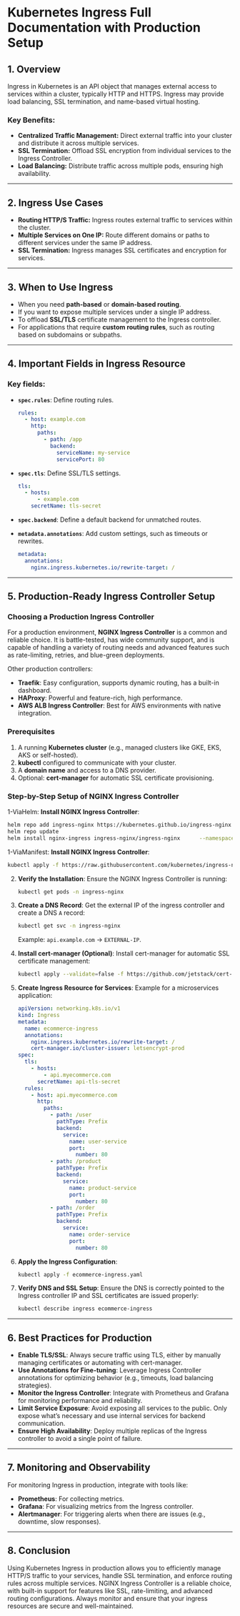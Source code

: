 
# Kubernetes Ingress Full Documentation with Production Setup

## 1. Overview

Ingress in Kubernetes is an API object that manages external access to services within a cluster, typically HTTP and HTTPS. Ingress may provide load balancing, SSL termination, and name-based virtual hosting.

### Key Benefits:
- **Centralized Traffic Management:** Direct external traffic into your cluster and distribute it across multiple services.
- **SSL Termination:** Offload SSL encryption from individual services to the Ingress Controller.
- **Load Balancing:** Distribute traffic across multiple pods, ensuring high availability.

---

## 2. Ingress Use Cases

- **Routing HTTP/S Traffic:** Ingress routes external traffic to services within the cluster.
- **Multiple Services on One IP:** Route different domains or paths to different services under the same IP address.
- **SSL Termination:** Ingress manages SSL certificates and encryption for services.
  
---

## 3. When to Use Ingress

- When you need **path-based** or **domain-based routing**.
- If you want to expose multiple services under a single IP address.
- To offload **SSL/TLS** certificate management to the Ingress controller.
- For applications that require **custom routing rules**, such as routing based on subdomains or subpaths.

---

## 4. Important Fields in Ingress Resource

### Key fields:
- **`spec.rules`**: Define routing rules.
  ```yaml
  rules:
    - host: example.com
      http:
        paths:
          - path: /app
            backend:
              serviceName: my-service
              servicePort: 80
  ```
  
- **`spec.tls`**: Define SSL/TLS settings.
  ```yaml
  tls:
    - hosts:
        - example.com
      secretName: tls-secret
  ```

- **`spec.backend`**: Define a default backend for unmatched routes.
- **`metadata.annotations`**: Add custom settings, such as timeouts or rewrites.
  ```yaml
  metadata:
    annotations:
      nginx.ingress.kubernetes.io/rewrite-target: /
  ```

---

## 5. Production-Ready Ingress Controller Setup

### Choosing a Production Ingress Controller

For a production environment, **NGINX Ingress Controller** is a common and reliable choice. It is battle-tested, has wide community support, and is capable of handling a variety of routing needs and advanced features such as rate-limiting, retries, and blue-green deployments.

Other production controllers:
- **Traefik**: Easy configuration, supports dynamic routing, has a built-in dashboard.
- **HAProxy**: Powerful and feature-rich, high performance.
- **AWS ALB Ingress Controller**: Best for AWS environments with native integration.

### Prerequisites
1. A running **Kubernetes cluster** (e.g., managed clusters like GKE, EKS, AKS or self-hosted).
2. **kubectl** configured to communicate with your cluster.
3. A **domain name** and access to a DNS provider.
4. Optional: **cert-manager** for automatic SSL certificate provisioning.

### Step-by-Step Setup of NGINX Ingress Controller

1-ViaHelm: **Install NGINX Ingress Controller**:
   ```bash
   helm repo add ingress-nginx https://kubernetes.github.io/ingress-nginx
   helm repo update
   helm install nginx-ingress ingress-nginx/ingress-nginx      --namespace ingress-nginx --create-namespace      --set controller.replicaCount=2      --set controller.nodeSelector."kubernetes\.io/os"=linux      --set defaultBackend.nodeSelector."kubernetes\.io/os"=linux
   ```
1-ViaManifest: **Install NGINX Ingress Controller**:
   ```bash
   kubectl apply -f https://raw.githubusercontent.com/kubernetes/ingress-nginx/main/deploy/static/provider/cloud/deploy.yaml
   ```

2. **Verify the Installation**:
   Ensure the NGINX Ingress Controller is running:
   ```bash
   kubectl get pods -n ingress-nginx
   ```

3. **Create a DNS Record**:
   Get the external IP of the ingress controller and create a DNS `A` record:
   ```bash
   kubectl get svc -n ingress-nginx
   ```
   Example: `api.example.com` → `EXTERNAL-IP`.

4. **Install cert-manager (Optional)**:
   Install cert-manager for automatic SSL certificate management:
   ```bash
   kubectl apply --validate=false -f https://github.com/jetstack/cert-manager/releases/download/v1.8.0/cert-manager.yaml
   ```

5. **Create Ingress Resource for Services**:
   Example for a microservices application:
   ```yaml
   apiVersion: networking.k8s.io/v1
   kind: Ingress
   metadata:
     name: ecommerce-ingress
     annotations:
       nginx.ingress.kubernetes.io/rewrite-target: /
       cert-manager.io/cluster-issuer: letsencrypt-prod
   spec:
     tls:
       - hosts:
           - api.myecommerce.com
         secretName: api-tls-secret
     rules:
       - host: api.myecommerce.com
         http:
           paths:
             - path: /user
               pathType: Prefix
               backend:
                 service:
                   name: user-service
                   port:
                     number: 80
             - path: /product
               pathType: Prefix
               backend:
                 service:
                   name: product-service
                   port:
                     number: 80
             - path: /order
               pathType: Prefix
               backend:
                 service:
                   name: order-service
                   port:
                     number: 80
   ```

6. **Apply the Ingress Configuration**:
   ```bash
   kubectl apply -f ecommerce-ingress.yaml
   ```

7. **Verify DNS and SSL Setup**:
   Ensure the DNS is correctly pointed to the Ingress controller IP and SSL certificates are issued properly:
   ```bash
   kubectl describe ingress ecommerce-ingress
   ```

---

## 6. Best Practices for Production

- **Enable TLS/SSL**: Always secure traffic using TLS, either by manually managing certificates or automating with cert-manager.
- **Use Annotations for Fine-tuning**: Leverage Ingress Controller annotations for optimizing behavior (e.g., timeouts, load balancing strategies).
- **Monitor the Ingress Controller**: Integrate with Prometheus and Grafana for monitoring performance and reliability.
- **Limit Service Exposure**: Avoid exposing all services to the public. Only expose what’s necessary and use internal services for backend communication.
- **Ensure High Availability**: Deploy multiple replicas of the Ingress controller to avoid a single point of failure.

---

## 7. Monitoring and Observability

For monitoring Ingress in production, integrate with tools like:
- **Prometheus**: For collecting metrics.
- **Grafana**: For visualizing metrics from the Ingress controller.
- **Alertmanager**: For triggering alerts when there are issues (e.g., downtime, slow responses).

---

## 8. Conclusion

Using Kubernetes Ingress in production allows you to efficiently manage HTTP/S traffic to your services, handle SSL termination, and enforce routing rules across multiple services. NGINX Ingress Controller is a reliable choice, with built-in support for features like SSL, rate-limiting, and advanced routing configurations. Always monitor and ensure that your ingress resources are secure and well-maintained.
